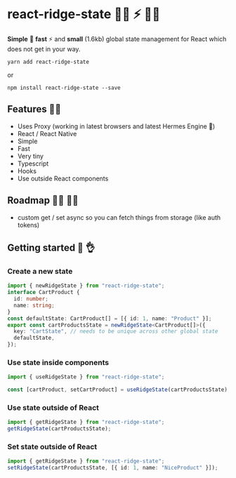 # react-ridge-state :weight_lifting_woman: ⚡️ :weight_lifting_man:

**Simple** :muscle: **fast** ⚡️ and **small** (1.6kb) global state management for React which does not get in your way.

```
yarn add react-ridge-state
```

or

```
npm install react-ridge-state --save
```


## Features :woman_juggling:

- Uses Proxy (working in latest browsers and latest Hermes Engine :sparkling_heart:)
- React / React Native
- Simple
- Fast
- Very tiny
- Typescript
- Hooks
- Use outside React components

## Roadmap :running_woman: :running_man:

- custom get / set async so you can fetch things from storage (like auth tokens)

## Getting started :clap: :ok_hand:

### Create a new state

```typescript
import { newRidgeState } from "react-ridge-state";
interface CartProduct {
  id: number;
  name: string;
}
const defaultState: CartProduct[] = [{ id: 1, name: "Product" }];
export const cartProductsState = newRidgeState<CartProduct[]>({
  key: "CartState", // needs to be unique across other global state
  defaultState,
});
```

### Use state inside components

```typescript
import { useRidgeState } from "react-ridge-state";

const [cartProduct, setCartProduct] = useRidgeState(cartProductsState);
```

### Use state outside of React

```typescript
import { getRidgeState } from "react-ridge-state";
getRidgeState(cartProductsState);
```

### Set state outside of React

```typescript
import { getRidgeState } from "react-ridge-state";
setRidgeState(cartProductsState, [{ id: 1, name: "NiceProduct" }]);
```
